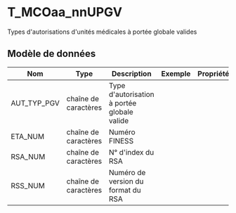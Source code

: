 # T_MCOaa_nnUPGV

Types d'autorisations d'unités médicales à portée globale valides


## Modèle de données

|Nom|Type|Description|Exemple|Propriétés|
|-|-|-|-|-|
|AUT_TYP_PGV|chaîne de caractères|Type d'autorisation à portée globale valide|||
|ETA_NUM|chaîne de caractères|Numéro FINESS|||
|RSA_NUM|chaîne de caractères|N° d'index du RSA|||
|RSS_NUM|chaîne de caractères|Numéro de version du format du RSA|||
